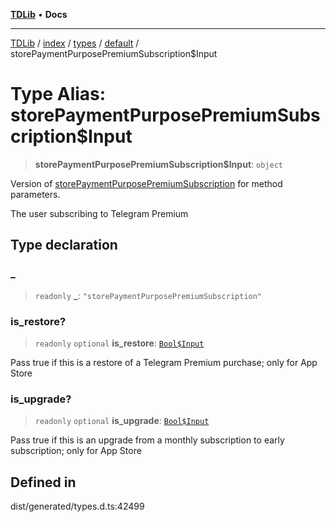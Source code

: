 [**TDLib**](../../../../../../README.md) • **Docs**

***

[TDLib](../../../../../../modules.md) / [index](../../../../../README.md) / [types](../../../README.md) / [default](../README.md) / storePaymentPurposePremiumSubscription$Input

# Type Alias: storePaymentPurposePremiumSubscription$Input

> **storePaymentPurposePremiumSubscription$Input**: `object`

Version of [storePaymentPurposePremiumSubscription](storePaymentPurposePremiumSubscription.md) for method parameters.

The user subscribing to Telegram Premium

## Type declaration

### \_

> `readonly` **\_**: `"storePaymentPurposePremiumSubscription"`

### is\_restore?

> `readonly` `optional` **is\_restore**: [`Bool$Input`](Bool$Input.md)

Pass true if this is a restore of a Telegram Premium purchase; only for App Store

### is\_upgrade?

> `readonly` `optional` **is\_upgrade**: [`Bool$Input`](Bool$Input.md)

Pass true if this is an upgrade from a monthly subscription to early subscription; only for App Store

## Defined in

dist/generated/types.d.ts:42499
